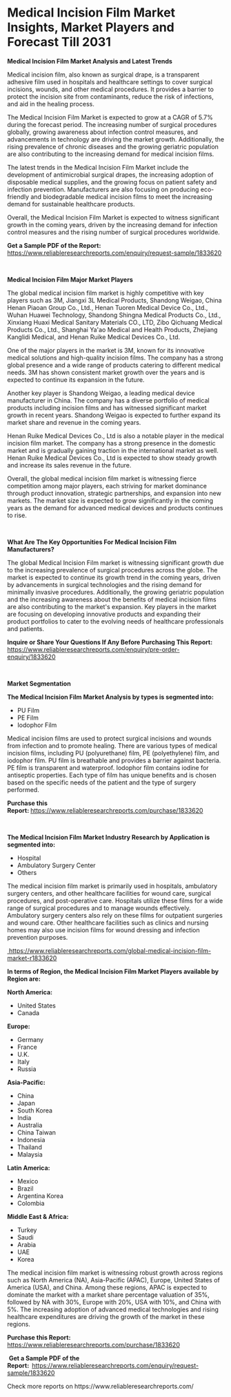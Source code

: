 <p><h1>Medical Incision Film Market Insights, Market Players and Forecast Till 2031</h1></p><p><strong>Medical Incision Film Market Analysis and Latest Trends</strong></p>
<p><p>Medical incision film, also known as surgical drape, is a transparent adhesive film used in hospitals and healthcare settings to cover surgical incisions, wounds, and other medical procedures. It provides a barrier to protect the incision site from contaminants, reduce the risk of infections, and aid in the healing process.</p><p>The Medical Incision Film Market is expected to grow at a CAGR of 5.7% during the forecast period. The increasing number of surgical procedures globally, growing awareness about infection control measures, and advancements in technology are driving the market growth. Additionally, the rising prevalence of chronic diseases and the growing geriatric population are also contributing to the increasing demand for medical incision films.</p><p>The latest trends in the Medical Incision Film Market include the development of antimicrobial surgical drapes, the increasing adoption of disposable medical supplies, and the growing focus on patient safety and infection prevention. Manufacturers are also focusing on producing eco-friendly and biodegradable medical incision films to meet the increasing demand for sustainable healthcare products.</p><p>Overall, the Medical Incision Film Market is expected to witness significant growth in the coming years, driven by the increasing demand for infection control measures and the rising number of surgical procedures worldwide.</p></p>
<p><strong>Get a Sample PDF of the Report:&nbsp;</strong> <a href="https://www.reliableresearchreports.com/enquiry/request-sample/1833620">https://www.reliableresearchreports.com/enquiry/request-sample/1833620</a></p>
<p>&nbsp;</p>
<p><strong>Medical Incision Film Major Market Players</strong></p>
<p><p>The global medical incision film market is highly competitive with key players such as 3M, Jiangxi 3L Medical Products, Shandong Weigao, China Henan Piaoan Group Co., Ltd., Henan Tuoren Medical Device Co., Ltd., Wuhan Huawei Technology, Shandong Shingna Medical Products Co., Ltd., Xinxiang Huaxi Medical Sanitary Materials CO., LTD, Zibo Qichuang Medical Products Co., Ltd., Shanghai Ya'ao Medical and Health Products, Zhejiang Kanglidi Medical, and Henan Ruike Medical Devices Co., Ltd.</p><p>One of the major players in the market is 3M, known for its innovative medical solutions and high-quality incision films. The company has a strong global presence and a wide range of products catering to different medical needs. 3M has shown consistent market growth over the years and is expected to continue its expansion in the future.</p><p>Another key player is Shandong Weigao, a leading medical device manufacturer in China. The company has a diverse portfolio of medical products including incision films and has witnessed significant market growth in recent years. Shandong Weigao is expected to further expand its market share and revenue in the coming years.</p><p>Henan Ruike Medical Devices Co., Ltd is also a notable player in the medical incision film market. The company has a strong presence in the domestic market and is gradually gaining traction in the international market as well. Henan Ruike Medical Devices Co., Ltd is expected to show steady growth and increase its sales revenue in the future.</p><p>Overall, the global medical incision film market is witnessing fierce competition among major players, each striving for market dominance through product innovation, strategic partnerships, and expansion into new markets. The market size is expected to grow significantly in the coming years as the demand for advanced medical devices and products continues to rise.</p></p>
<p>&nbsp;</p>
<p><strong>What Are The Key Opportunities For Medical Incision Film Manufacturers?</strong></p>
<p><p>The global Medical Incision Film market is witnessing significant growth due to the increasing prevalence of surgical procedures across the globe. The market is expected to continue its growth trend in the coming years, driven by advancements in surgical technologies and the rising demand for minimally invasive procedures. Additionally, the growing geriatric population and the increasing awareness about the benefits of medical incision films are also contributing to the market's expansion. Key players in the market are focusing on developing innovative products and expanding their product portfolios to cater to the evolving needs of healthcare professionals and patients.</p></p>
<p><strong>Inquire or Share Your Questions If Any Before Purchasing This Report:</strong> <a href="https://www.reliableresearchreports.com/enquiry/pre-order-enquiry/1833620">https://www.reliableresearchreports.com/enquiry/pre-order-enquiry/1833620</a></p>
<p>&nbsp;</p>
<p><strong>Market Segmentation</strong></p>
<p><strong>The Medical Incision Film Market Analysis by types is segmented into:</strong></p>
<p><ul><li>PU Film</li><li>PE Film</li><li>Iodophor Film</li></ul></p>
<p><p>Medical incision films are used to protect surgical incisions and wounds from infection and to promote healing. There are various types of medical incision films, including PU (polyurethane) film, PE (polyethylene) film, and iodophor film. PU film is breathable and provides a barrier against bacteria. PE film is transparent and waterproof. Iodophor film contains iodine for antiseptic properties. Each type of film has unique benefits and is chosen based on the specific needs of the patient and the type of surgery performed.</p></p>
<p><strong>Purchase this Report:&nbsp;</strong><a href="https://www.reliableresearchreports.com/purchase/1833620">https://www.reliableresearchreports.com/purchase/1833620</a></p>
<p>&nbsp;</p>
<p><strong>The Medical Incision Film Market Industry Research by Application is segmented into:</strong></p>
<p><ul><li>Hospital</li><li>Ambulatory Surgery Center</li><li>Others</li></ul></p>
<p><p>The medical incision film market is primarily used in hospitals, ambulatory surgery centers, and other healthcare facilities for wound care, surgical procedures, and post-operative care. Hospitals utilize these films for a wide range of surgical procedures and to manage wounds effectively. Ambulatory surgery centers also rely on these films for outpatient surgeries and wound care. Other healthcare facilities such as clinics and nursing homes may also use incision films for wound dressing and infection prevention purposes.</p></p>
<p><a href="https://www.reliableresearchreports.com/global-medical-incision-film-market-r1833620">&nbsp;https://www.reliableresearchreports.com/global-medical-incision-film-market-r1833620</a></p>
<p><strong>In terms of Region, the Medical Incision Film Market Players available by Region are:</strong></p>
<p>
    <p> <strong> North America: </strong>
        <ul>
            <li>United States</li>
            <li>Canada</li>
        </ul>
        </p> 
    <p> <strong> Europe: </strong>
        <ul>
            <li>Germany</li>
            <li>France</li>
            <li>U.K.</li>
            <li>Italy</li>
            <li>Russia</li>
        </ul>
        </p> 
    <p> <strong> Asia-Pacific: </strong>
        <ul>
            <li>China</li>
            <li>Japan</li>
            <li>South Korea</li>
            <li>India</li>
            <li>Australia</li>
            <li>China Taiwan</li>
            <li>Indonesia</li>
            <li>Thailand</li>
            <li>Malaysia</li>
        </ul>
        </p> 
    <p> <strong> Latin America: </strong>
        <ul>
            <li>Mexico</li>
            <li>Brazil</li>
            <li>Argentina Korea</li>
            <li>Colombia</li>
        </ul>
        </p> 
    <p> <strong> Middle East & Africa: </strong>
        <ul>
            <li>Turkey</li>
            <li>Saudi</li>
            <li>Arabia</li>
            <li>UAE</li>
            <li>Korea</li>
        </ul>
    </p>
    </p>
<p><p>The medical incision film market is witnessing robust growth across regions such as North America (NA), Asia-Pacific (APAC), Europe, United States of America (USA), and China. Among these regions, APAC is expected to dominate the market with a market share percentage valuation of 35%, followed by NA with 30%, Europe with 20%, USA with 10%, and China with 5%. The increasing adoption of advanced medical technologies and rising healthcare expenditures are driving the growth of the market in these regions.</p></p>
<p><strong>Purchase this Report: </strong><a href="https://www.reliableresearchreports.com/purchase/1833620">https://www.reliableresearchreports.com/purchase/1833620</a></p>
<p>&nbsp;<strong>Get a Sample PDF of the Report:&nbsp;&nbsp;</strong><a href="https://www.reliableresearchreports.com/enquiry/request-sample/1833620">https://www.reliableresearchreports.com/enquiry/request-sample/1833620</a></p>
<p><strong></strong></p>
<p>Check more reports on https://www.reliableresearchreports.com/</p>